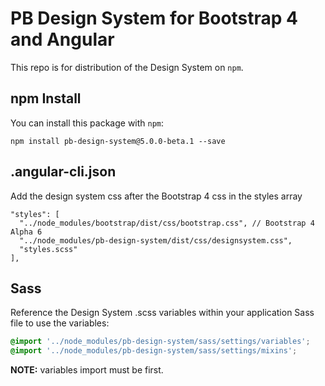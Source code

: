 # PB Design System for Bootstrap 4 and Angular

This repo is for distribution of the Design System on `npm`. 

## npm Install
You can install this package with `npm`:

```shell
npm install pb-design-system@5.0.0-beta.1 --save
```

## .angular-cli.json
Add the design system css after the Bootstrap 4 css in the styles array

```
"styles": [
  "../node_modules/bootstrap/dist/css/bootstrap.css", // Bootstrap 4 Alpha 6
  "../node_modules/pb-design-system/dist/css/designsystem.css",
  "styles.scss"
],
```


## Sass
Reference the Design System .scss variables within your application Sass file to use the variables:

```scss
@import '../node_modules/pb-design-system/sass/settings/variables';
@import '../node_modules/pb-design-system/sass/settings/mixins';
```

**NOTE:** variables import must be first.
